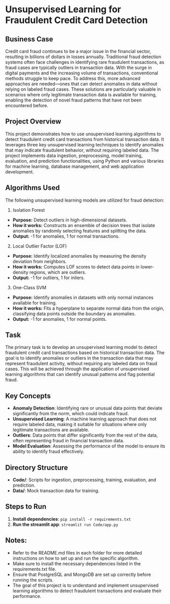 # Unsupervised Learning for Fraudulent Credit Card Detection

## Business Case
Credit card fraud continues to be a major issue in the financial sector, resulting in billions of dollars in losses annually. Traditional fraud detection systems often face challenges in identifying rare fraudulent transactions, as fraud cases are typically outliers in transaction data. With the surge in digital payments and the increasing volume of transactions, conventional methods struggle to keep pace. To address this, more advanced approaches are needed—ones that can detect anomalies in data without relying on labeled fraud cases. These solutions are particularly valuable in scenarios where only legitimate transaction data is available for training, enabling the detection of novel fraud patterns that have not been encountered before.

## Project Overview
This project demonstrates how to use unsupervised learning algorithms to detect fraudulent credit card transactions from historical transaction data. It leverages three key unsupervised learning techniques to identify anomalies that may indicate fraudulent behavior, without requiring labeled data. The project implements data ingestion, preprocessing, model training, evaluation, and prediction functionalities, using Python and various libraries for machine learning, database management, and web application development.

## Algorithms Used
The following unsupervised learning models are utilized for fraud detection:
1. Isolation Forest
- **Purpose:** Detect outliers in high-dimensional datasets.
- **How it works:** Constructs an ensemble of decision trees that isolate anomalies by randomly selecting features and splitting the data.
- **Output:** -1 for anomalies, 1 for normal transactions.
2. Local Outlier Factor (LOF)
- **Purpose:** Identify localized anomalies by measuring the density deviation from neighbors.
- **How it works:** Computes LOF scores to detect data points in lower-density regions, which are outliers.
- **Output:** -1 for outliers, 1 for inliers.
3. One-Class SVM
- **Purpose:** Identify anomalies in datasets with only normal instances available for training.
- **How it works:** Fits a hyperplane to separate normal data from the origin, classifying data points outside the boundary as anomalies.
- **Output:** -1 for anomalies, 1 for normal points.


## Task
The primary task is to develop an unsupervised learning model to detect fraudulent credit card transactions based on historical transaction data. The goal is to identify anomalies or outliers in the transaction data that may represent fraudulent activity, without requiring any labeled data on fraud cases. This will be achieved through the application of unsupervised learning algorithms that can identify unusual patterns and flag potential fraud.

## Key Concepts
- **Anomaly Detection**: Identifying rare or unusual data points that deviate significantly from the norm, which could indicate fraud.
- **Unsupervised Learning**: A machine learning approach that does not require labeled data, making it suitable for situations where only legitimate transactions are available.
- **Outliers**: Data points that differ significantly from the rest of the data, often representing fraud in financial transaction data.
- **Model Evaluation**: Assessing the performance of the model to ensure its ability to identify fraud effectively.

## Directory Structure
- **Code/**: Scripts for ingestion, preprocessing, training, evaluation, and prediction.
- **Data/**: Mock transaction data for training.

## Steps to Run
1. **Install dependencies**:
   `pip install -r requirements.txt`
2. **Run the streamlit app**:
    `streamlit run Code/app.py`

## Notes:
- Refer to the README.md files in each folder for more detailed instructions on how to set up and run the specific algorithm.
- Make sure to install the necessary dependencies listed in the requirements.txt file.
- Ensure that PostgreSQL and MongoDB are set up correctly before running the scripts.
- The goal of this project is to understand and implement unsupervised learning algorithms to detect fraudulent transactions and evaluate their performance.


